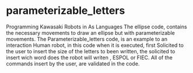 # parameterizable_letters
Programming Kawasaki Robots in As Languages 
The ellipse code, contains the necessary movements to draw an ellipse but with parameterizable movements.
The Parameterizable_letters code, is an example to an interaction Human robot, in this code when it is executed, first Solicited to the user to insert the size of the letters to been written, the solicited to insert wich word does the robot will writen , ESPOL or FIEC. All of the commands  insert by the user, are validated in the code.
